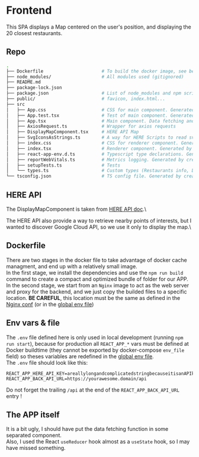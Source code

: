 # Frontend

This SPA displays a Map centered on the user's position, and displaying the 20 closest restaurants.

## Repo
```bash
.
├── Dockerfile                      # To build the docker image, see below
├── node_modules/                   # All modules used (gitignored)
├── README.md
├── package-lock.json
├── package.json                    # List of node_modules and npm scripts
├── public/                         # favicon, index.html...
├── src
│   ├── App.css                     # CSS for main component. Generated by create-react-app script
│   ├── App.test.tsx                # Test of main component. Generated by create-react-app script
│   ├── App.tsx                     # Main component. Data fetching and state updates are made here
│   ├── AxiosRequest.ts             # Wrapper for axios requests
│   ├── DisplayMapComponent.tsx     # HERE API Map
│   ├── SvgIconsAsStrings.ts        # A way for HERE Scripts to read svg icons (they cannot access public/)
│   ├── index.css                   # CSS for renderer component. Generated by create-react-app script
│   ├── index.tsx                   # Renderer component. Generated by create-react-app script
│   ├── react-app-env.d.ts          # Typescript type declarations. Generated by create-react-app script
│   ├── reportWebVitals.ts          # Metrics logging. Generated by create-react-app script
│   ├── setupTests.ts               # Tests
│   └── types.ts                    # Custom types (Restaurants info, DisplayMapComponent props...)
└── tsconfig.json                   # TS config file. Generated by create-react-app script
```

## HERE API
The DisplayMapComponent is taken from [HERE API doc](https://developer.here.com/tutorials/react/).\

The HERE API also provide a way to retrieve nearby points of interests, but I wanted to discover Google Cloud API, so we use it only to display the map.\

## Dockerfile
There are two stages in the docker file to take advantage of docker cache managment, and end up with a relatively small image.\
In the first stage, we install the dependencies and use the `npm run build` command to create a compact and optimized bundle of folder for our APP.\
In the second stage, we start from an `Nginx` image to act as the web server and proxy for the backend, and we just copy the builded files to a specific location. __BE CAREFUL__, this location must be the same as defined in the [Nginx conf](../docker-data/nginx-conf) (or in the [global env file](../.env.template))


## Env vars & file
The `.env` file defined here is only used in local development (running `npm run start`), because for production all `REACT_APP_*` vars must be defined at Docker buildtime (they cannot be exported by docker-compose `env_file` field) so theses variables are redefined in the [global env file](../.env.template).\
The `.env` file should look like this:
```env
REACT_APP_HERE_API_KEY=areallylongandcomplicatedstringbecauseitisanAPIkey
REACT_APP_BACK_API_URL=https://yourawesome.domain/api

```
Do not forget the trailing `/api` at the end of the `REACT_APP_BACK_API_URL` entry !

## The APP itself
It is a bit ugly, I should have put the data fetching function in some separated component.\
Also, I used the React `useReducer` hook almost as a `useState` hook, so I may have missed something.
